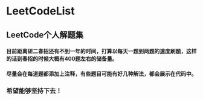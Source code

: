 # LeetCodeList

## LeetCode个人解题集
#### 目前距离研二春招还有不到一年的时间，打算以每天一题到两题的速度刷题，这样的话到春招的时候大概有400题左右的储备量。
####
#### 尽量会在每道题都添加上注释，有些题目可能有好几种解法，都会展示在代码中。
####
### 希望能够坚持下去！
